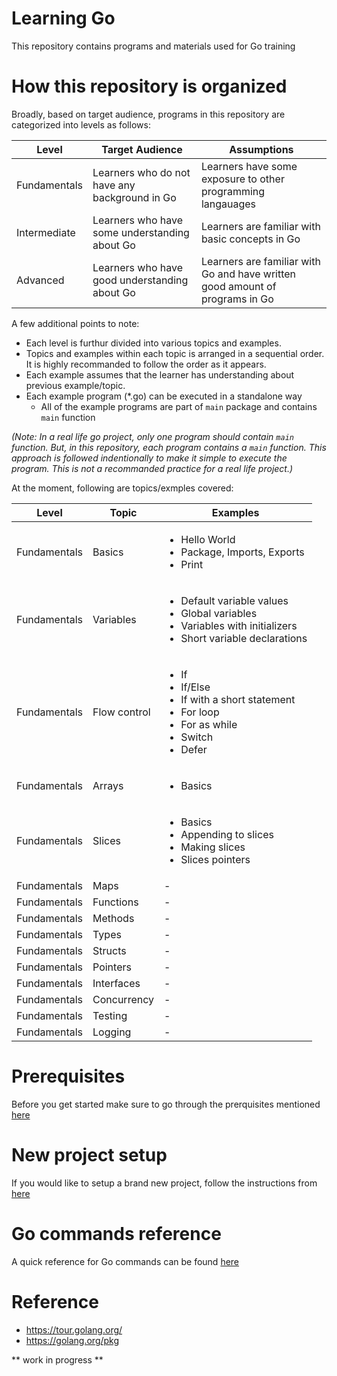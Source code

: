 # Learning Go
This repository contains programs and materials used for Go training

# How this repository is organized
Broadly, based on target audience, programs in this repository are categorized into levels as follows:

| Level | Target Audience | Assumptions |
| ----- | --------------- | ---------- |
| Fundamentals | Learners who do not have any background in Go |Learners have some exposure to other programming langauages|
| Intermediate | Learners who have some understanding about Go |Learners are familiar with basic concepts in Go|
| Advanced | Learners who have good understanding about Go |Learners are familiar with Go and have written good amount of programs in Go|

A few additional points to note:

- Each level is furthur divided into various topics and examples. 
- Topics and examples within each topic is arranged in a sequential order. It is highly recommanded to follow the order as it appears. 
- Each example assumes that the learner has understanding about previous example/topic. 
- Each example program (*.go) can be executed in a standalone way
    - All of the example programs are part of `main` package and contains `main` function

*(Note: In a real life go project, only one program should contain `main` function. But, in this repository, each program contains a `main` function. This approach is followed indentionally to make it simple to execute the program. *This is not a recommanded practice for a real life project*.)*

At the moment, following are topics/exmples covered:

| Level | Topic | Examples |
| ----- | ----- | ------- |
| Fundamentals | Basics | <ul><li>Hello World</li><li>Package, Imports, Exports</li><li>Print</li></ul> |
| Fundamentals | Variables | <ul><li>Default variable values</li><li>Global variables</li><li>Variables with initializers</li><li>Short variable declarations</li></ul> |
| Fundamentals | Flow control | <ul><li>If</li><li>If/Else</li><li>If with a short statement</li><li>For loop</li><li>For as while</li><li>Switch</li><li>Defer</li></ul> |
| Fundamentals | Arrays | <ul><li>Basics</li></ul> |
| Fundamentals | Slices | <ul><li>Basics</li><li>Appending to slices</li><li>Making slices</li><li>Slices pointers</li></ul> |
| Fundamentals | Maps | - |
| Fundamentals | Functions | - |
| Fundamentals | Methods | - |
| Fundamentals | Types | - |
| Fundamentals | Structs | - |
| Fundamentals | Pointers | - |
| Fundamentals | Interfaces | - |
| Fundamentals | Concurrency | - |
| Fundamentals | Testing | - |
| Fundamentals | Logging | - |



# Prerequisites
Before you get started make sure to go through the prerquisites mentioned [here](https://github.com/bijeshos/learning-go/blob/master/prerequisites.md)


# New project setup
If you would like to setup a brand new project, follow the instructions from [here](https://github.com/bijeshos/learning-go/blob/master/new-project-setup.md)

# Go commands reference
A quick reference for Go commands can be found [here](https://github.com/bijeshos/learning-go/blob/master/go-commands-reference.md)

# Reference
- https://tour.golang.org/
- https://golang.org/pkg


** work in progress **

